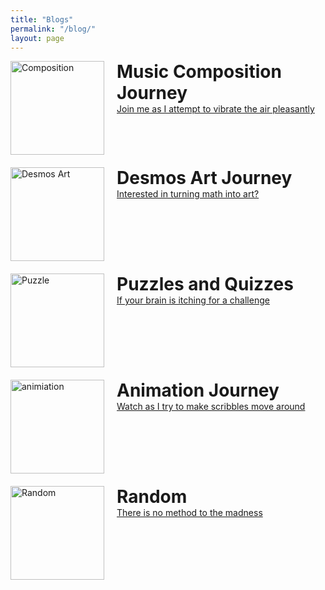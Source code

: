 ```yaml
---
title: "Blogs"
permalink: "/blog/"
layout: page
---
```


<div style="display: flex; align-items: flex-start; margin-bottom: 20px;">
  <img src="../assets/images/composition.jpg" alt="Composition" style="width: 150px; height: 150px;">
  <div style="margin-left: 20px;">
    <h1 style="margin: 0;">Music Composition Journey</h1>
    <a href="https://timothy-cao.github.io/personal/blog/composition">Join me as I attempt to vibrate the air pleasantly</a>
  </div>
</div>

<div style="display: flex; align-items: flex-start; margin-bottom: 20px;">
  <img src="../assets/images/desmos.png" alt="Desmos Art" style="width: 150px; height: 150px;">
  <div style="margin-left: 20px;">
    <h1 style="margin: 0;">Desmos Art Journey</h1>
    <a href="https://timothy-cao.github.io/personal/blog/desmos">Interested in turning math into art?</a>
  </div>
</div>

<div style="display: flex; align-items: flex-start; margin-bottom: 20px;">
  <img src="../assets/images/puzzle.png" alt="Puzzle" style="width: 150px; height: 150px;">
  <div style="margin-left: 20px;">
    <h1 style="margin: 0;">Puzzles and Quizzes</h1>
    <a href="https://timothy-cao.github.io/personal/blog/puzzle">If your brain is itching for a challenge</a>
  </div>
</div>

<div style="display: flex; align-items: flex-start; margin-bottom: 20px;">
  <img src="../assets/images/animation.jpg" alt="animiation" style="width: 150px; height: 150px;">
  <div style="margin-left: 20px;">
    <h1 style="margin: 0;">Animation Journey</h1>
    <a href="https://timothy-cao.github.io/personal/blog/animiation">Watch as I try to make scribbles move around</a>
  </div>
</div>

<div style="display: flex; align-items: flex-start; margin-bottom: 20px;">
  <img src="../assets/images/spongebob.png" alt="Random" style="width: 150px; height: 150px;">
  <div style="margin-left: 20px;">
    <h1 style="margin: 0;">Random</h1>
    <a href="https://timothy-cao.github.io/personal/blog/random">There is no method to the madness</a>
  </div>
</div>

